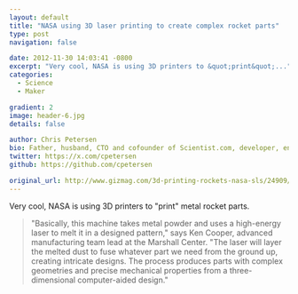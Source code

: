 ```yaml
---
layout: default
title: "NASA using 3D laser printing to create complex rocket parts"
type: post
navigation: false

date: 2012-11-30 14:03:41 -0800
excerpt: "Very cool, NASA is using 3D printers to &quot;print&quot;..."
categories:
  - Science
  - Maker

gradient: 2
image: header-6.jpg
details: false

author: Chris Petersen
bio: Father, husband, CTO and cofounder of Scientist.com, developer, entrepreneur and technologist.
twitter: https://x.com/cpetersen
github: https://github.com/cpetersen

original_url: http://www.gizmag.com/3d-printing-rockets-nasa-sls/24909/
---
```



Very cool, NASA is using 3D printers to "print" metal rocket parts.

 > "Basically, this machine takes metal powder and uses a high-energy laser to melt it in a designed pattern," says Ken Cooper, advanced manufacturing team lead at the Marshall Center. "The laser will layer the melted dust to fuse whatever part we need from the ground up, creating intricate designs. The process produces parts with complex geometries and precise mechanical properties from a three-dimensional computer-aided design."

